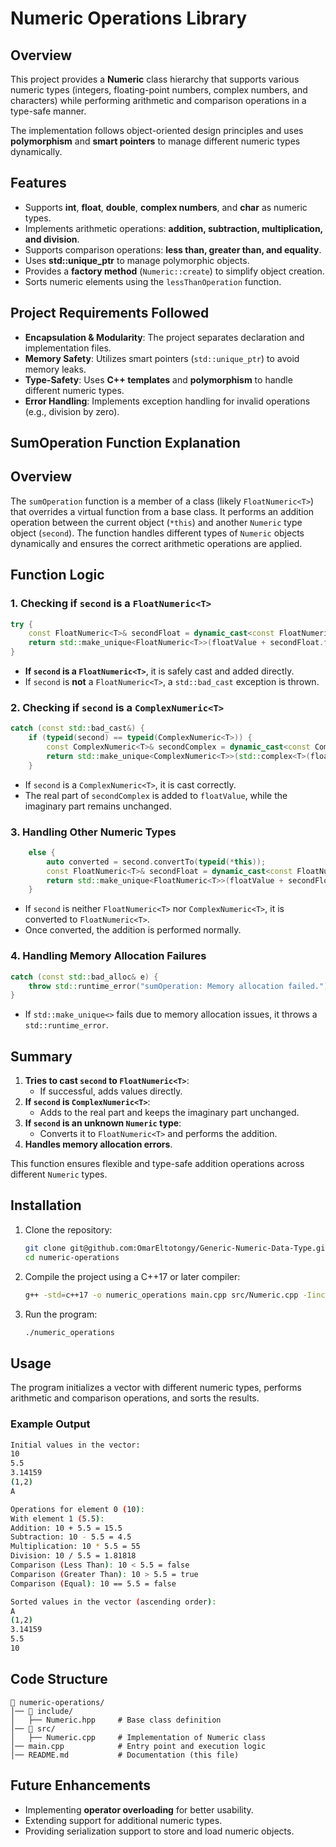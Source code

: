 # Numeric Operations Library

## Overview
This project provides a **Numeric** class hierarchy that supports various numeric types (integers, floating-point numbers, complex numbers, and characters) while performing arithmetic and comparison operations in a type-safe manner.

The implementation follows object-oriented design principles and uses **polymorphism** and **smart pointers** to manage different numeric types dynamically.

## Features
- Supports **int**, **float**, **double**, **complex numbers**, and **char** as numeric types.
- Implements arithmetic operations: **addition, subtraction, multiplication, and division**.
- Supports comparison operations: **less than, greater than, and equality**.
- Uses **std::unique_ptr** to manage polymorphic objects.
- Provides a **factory method** (`Numeric::create`) to simplify object creation.
- Sorts numeric elements using the `lessThanOperation` function.

## Project Requirements Followed
- **Encapsulation & Modularity**: The project separates declaration and implementation files.
- **Memory Safety**: Utilizes smart pointers (`std::unique_ptr`) to avoid memory leaks.
- **Type-Safety**: Uses **C++ templates** and **polymorphism** to handle different numeric types.
- **Error Handling**: Implements exception handling for invalid operations (e.g., division by zero).

## SumOperation Function Explanation

## Overview
The `sumOperation` function is a member of a class (likely `FloatNumeric<T>`) that overrides a virtual function from a base class. It performs an addition operation between the current object (`*this`) and another `Numeric` type object (`second`). The function handles different types of `Numeric` objects dynamically and ensures the correct arithmetic operations are applied.

## Function Logic
### 1. Checking if `second` is a `FloatNumeric<T>`
```cpp
try {
    const FloatNumeric<T>& secondFloat = dynamic_cast<const FloatNumeric<T>&>(second);
    return std::make_unique<FloatNumeric<T>>(floatValue + secondFloat.floatValue);
}
```
- **If `second` is a `FloatNumeric<T>`**, it is safely cast and added directly.
- If `second` is **not** a `FloatNumeric<T>`, a `std::bad_cast` exception is thrown.

### 2. Checking if `second` is a `ComplexNumeric<T>`
```cpp
catch (const std::bad_cast&) {
    if (typeid(second) == typeid(ComplexNumeric<T>)) {
        const ComplexNumeric<T>& secondComplex = dynamic_cast<const ComplexNumeric<T>&>(second);
        return std::make_unique<ComplexNumeric<T>>(std::complex<T>(floatValue + secondComplex.complexNum.real(), secondComplex.complexNum.imag()));
    }
```
- If `second` is a `ComplexNumeric<T>`, it is cast correctly.
- The real part of `secondComplex` is added to `floatValue`, while the imaginary part remains unchanged.

### 3. Handling Other Numeric Types
```cpp
    else {
        auto converted = second.convertTo(typeid(*this));
        const FloatNumeric<T>& secondFloat = dynamic_cast<const FloatNumeric<T>&>(*converted);
        return std::make_unique<FloatNumeric<T>>(floatValue + secondFloat.floatValue);
    }
```
- If `second` is neither `FloatNumeric<T>` nor `ComplexNumeric<T>`, it is converted to `FloatNumeric<T>`.
- Once converted, the addition is performed normally.

### 4. Handling Memory Allocation Failures
```cpp
catch (const std::bad_alloc& e) {
    throw std::runtime_error("sumOperation: Memory allocation failed.");
}
```
- If `std::make_unique<>` fails due to memory allocation issues, it throws a `std::runtime_error`.

## Summary
1. **Tries to cast `second` to `FloatNumeric<T>`**:
   - If successful, adds values directly.
2. **If `second` is `ComplexNumeric<T>`**:
   - Adds to the real part and keeps the imaginary part unchanged.
3. **If `second` is an unknown `Numeric` type**:
   - Converts it to `FloatNumeric<T>` and performs the addition.
4. **Handles memory allocation errors**.

This function ensures flexible and type-safe addition operations across different `Numeric` types.


## Installation
1. Clone the repository:
   ```sh
   git clone git@github.com:OmarEltotongy/Generic-Numeric-Data-Type.git
   cd numeric-operations
   ```
2. Compile the project using a C++17 or later compiler:
   ```sh
   g++ -std=c++17 -o numeric_operations main.cpp src/Numeric.cpp -Iinclude
   ```
3. Run the program:
   ```sh
   ./numeric_operations
   ```

## Usage
The program initializes a vector with different numeric types, performs arithmetic and comparison operations, and sorts the results.

### Example Output
```sh
Initial values in the vector:
10
5.5
3.14159
(1,2)
A

Operations for element 0 (10):
With element 1 (5.5):
Addition: 10 + 5.5 = 15.5
Subtraction: 10 - 5.5 = 4.5
Multiplication: 10 * 5.5 = 55
Division: 10 / 5.5 = 1.81818
Comparison (Less Than): 10 < 5.5 = false
Comparison (Greater Than): 10 > 5.5 = true
Comparison (Equal): 10 == 5.5 = false

Sorted values in the vector (ascending order):
A
(1,2)
3.14159
5.5
10
```

## Code Structure
```
📂 numeric-operations/
│── 📂 include/
│   ├── Numeric.hpp     # Base class definition
│── 📂 src/
│   ├── Numeric.cpp     # Implementation of Numeric class
│── main.cpp            # Entry point and execution logic
│── README.md           # Documentation (this file)
```

## Future Enhancements
- Implementing **operator overloading** for better usability.
- Extending support for additional numeric types.
- Providing serialization support to store and load numeric objects.


